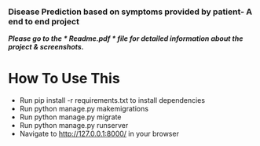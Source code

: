 ### Disease Prediction based on symptoms provided by patient- A end to end project


***Please go to the * Readme.pdf * file for detailed information about the project & screenshots.***


# How To Use This

- Run pip install -r requirements.txt to install dependencies
- Run python manage.py makemigrations
- Run python manage.py migrate
- Run python manage.py runserver
- Navigate to http://127.0.0.1:8000/ in your browser
